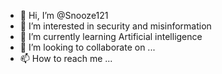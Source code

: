 - 👋 Hi, I’m @Snooze121
- 👀 I’m interested in security and misinformation 
- 🌱 I’m currently learning Artificial intelligence 
- 💞️ I’m looking to collaborate on ...
- 📫 How to reach me ...

<!---
Snooze121/Snooze121 is a ✨ special ✨ repository because its `README.md` (this file) appears on your GitHub profile.
You can click the Preview link to take a look at your changes.
--->
